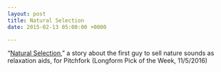 ```yaml
---
layout: post
title: Natural Selection
date: 2015-02-13 05:00:00 +0000

---
```

“[Natural Selection](https://pitchfork.com/features/cover-story/reader/natural-selection/),” a story about the first guy to sell nature sounds as relaxation aids, for Pitchfork (Longform Pick of the Week, 11/5/2016)